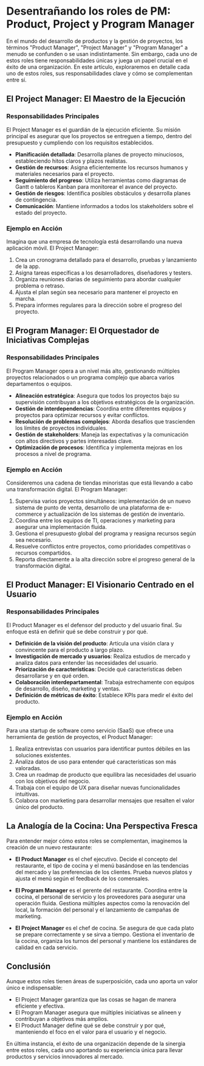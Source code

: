 # Desentrañando los roles de PM: Product, Project y Program Manager

En el mundo del desarrollo de productos y la gestión de proyectos, los términos "Product Manager", "Project Manager" y "Program Manager" a menudo se confunden o se usan indistintamente. Sin embargo, cada uno de estos roles tiene responsabilidades únicas y juega un papel crucial en el éxito de una organización. En este artículo, exploraremos en detalle cada uno de estos roles, sus responsabilidades clave y cómo se complementan entre sí.

## El Project Manager: El Maestro de la Ejecución

### Responsabilidades Principales

El Project Manager es el guardián de la ejecución eficiente. Su misión principal es asegurar que los proyectos se entreguen a tiempo, dentro del presupuesto y cumpliendo con los requisitos establecidos. 

- **Planificación detallada**: Desarrolla planes de proyecto minuciosos, estableciendo hitos claros y plazos realistas.
- **Gestión de recursos**: Asigna eficientemente los recursos humanos y materiales necesarios para el proyecto.
- **Seguimiento del progreso**: Utiliza herramientas como diagramas de Gantt o tableros Kanban para monitorear el avance del proyecto.
- **Gestión de riesgos**: Identifica posibles obstáculos y desarrolla planes de contingencia.
- **Comunicación**: Mantiene informados a todos los stakeholders sobre el estado del proyecto.

### Ejemplo en Acción

Imagina que una empresa de tecnología está desarrollando una nueva aplicación móvil. El Project Manager:

1. Crea un cronograma detallado para el desarrollo, pruebas y lanzamiento de la app.
2. Asigna tareas específicas a los desarrolladores, diseñadores y testers.
3. Organiza reuniones diarias de seguimiento para abordar cualquier problema o retraso.
4. Ajusta el plan según sea necesario para mantener el proyecto en marcha.
5. Prepara informes regulares para la dirección sobre el progreso del proyecto.

## El Program Manager: El Orquestador de Iniciativas Complejas

### Responsabilidades Principales

El Program Manager opera a un nivel más alto, gestionando múltiples proyectos relacionados o un programa complejo que abarca varios departamentos o equipos.

- **Alineación estratégica**: Asegura que todos los proyectos bajo su supervisión contribuyan a los objetivos estratégicos de la organización.
- **Gestión de interdependencias**: Coordina entre diferentes equipos y proyectos para optimizar recursos y evitar conflictos.
- **Resolución de problemas complejos**: Aborda desafíos que trascienden los límites de proyectos individuales.
- **Gestión de stakeholders**: Maneja las expectativas y la comunicación con altos directivos y partes interesadas clave.
- **Optimización de procesos**: Identifica y implementa mejoras en los procesos a nivel de programa.

### Ejemplo en Acción

Consideremos una cadena de tiendas minoristas que está llevando a cabo una transformación digital. El Program Manager:

1. Supervisa varios proyectos simultáneos: implementación de un nuevo sistema de punto de venta, desarrollo de una plataforma de e-commerce y actualización de los sistemas de gestión de inventario.
2. Coordina entre los equipos de TI, operaciones y marketing para asegurar una implementación fluida.
3. Gestiona el presupuesto global del programa y reasigna recursos según sea necesario.
4. Resuelve conflictos entre proyectos, como prioridades competitivas o recursos compartidos.
5. Reporta directamente a la alta dirección sobre el progreso general de la transformación digital.

## El Product Manager: El Visionario Centrado en el Usuario

### Responsabilidades Principales

El Product Manager es el defensor del producto y del usuario final. Su enfoque está en definir qué se debe construir y por qué.

- **Definición de la visión del producto**: Articula una visión clara y convincente para el producto a largo plazo.
- **Investigación de mercado y usuarios**: Realiza estudios de mercado y analiza datos para entender las necesidades del usuario.
- **Priorización de características**: Decide qué características deben desarrollarse y en qué orden.
- **Colaboración interdepartamental**: Trabaja estrechamente con equipos de desarrollo, diseño, marketing y ventas.
- **Definición de métricas de éxito**: Establece KPIs para medir el éxito del producto.

### Ejemplo en Acción

Para una startup de software como servicio (SaaS) que ofrece una herramienta de gestión de proyectos, el Product Manager:

1. Realiza entrevistas con usuarios para identificar puntos débiles en las soluciones existentes.
2. Analiza datos de uso para entender qué características son más valoradas.
3. Crea un roadmap de producto que equilibra las necesidades del usuario con los objetivos del negocio.
4. Trabaja con el equipo de UX para diseñar nuevas funcionalidades intuitivas.
5. Colabora con marketing para desarrollar mensajes que resalten el valor único del producto.

## La Analogía de la Cocina: Una Perspectiva Fresca

Para entender mejor cómo estos roles se complementan, imaginemos la creación de un nuevo restaurante:

- **El Product Manager** es el chef ejecutivo. Decide el concepto del restaurante, el tipo de cocina y el menú basándose en las tendencias del mercado y las preferencias de los clientes. Prueba nuevos platos y ajusta el menú según el feedback de los comensales.

- **El Program Manager** es el gerente del restaurante. Coordina entre la cocina, el personal de servicio y los proveedores para asegurar una operación fluida. Gestiona múltiples aspectos como la renovación del local, la formación del personal y el lanzamiento de campañas de marketing.

- **El Project Manager** es el chef de cocina. Se asegura de que cada plato se prepare correctamente y se sirva a tiempo. Gestiona el inventario de la cocina, organiza los turnos del personal y mantiene los estándares de calidad en cada servicio.

## Conclusión

Aunque estos roles tienen áreas de superposición, cada uno aporta un valor único e indispensable:

- El Project Manager garantiza que las cosas se hagan de manera eficiente y efectiva.
- El Program Manager asegura que múltiples iniciativas se alineen y contribuyan a objetivos más amplios.
- El Product Manager define qué se debe construir y por qué, manteniendo el foco en el valor para el usuario y el negocio.

En última instancia, el éxito de una organización depende de la sinergia entre estos roles, cada uno aportando su experiencia única para llevar productos y servicios innovadores al mercado.

